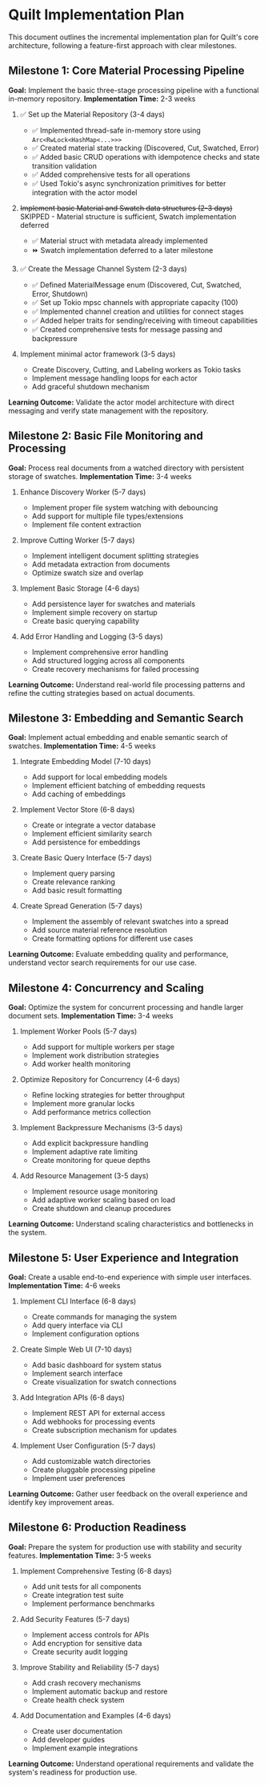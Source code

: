 # Quilt Implementation Plan

This document outlines the incremental implementation plan for Quilt's core architecture, following a feature-first approach with clear milestones.

## Milestone 1: Core Material Processing Pipeline

**Goal:** Implement the basic three-stage processing pipeline with a functional in-memory repository.
**Implementation Time:** 2-3 weeks

1. ✅ Set up the Material Repository (3-4 days)

   - ✅ Implemented thread-safe in-memory store using `Arc<RwLock<HashMap<...>>>`
   - ✅ Created material state tracking (Discovered, Cut, Swatched, Error)
   - ✅ Added basic CRUD operations with idempotence checks and state transition validation
   - ✅ Added comprehensive tests for all operations
   - ✅ Used Tokio's async synchronization primitives for better integration with the actor model

2. ~~Implement basic Material and Swatch data structures (2-3 days)~~ SKIPPED - Material structure is sufficient, Swatch implementation deferred

   - ✅ Material struct with metadata already implemented
   - ⏩ Swatch implementation deferred to a later milestone

3. ✅ Create the Message Channel System (2-3 days)

   - ✅ Defined MaterialMessage enum (Discovered, Cut, Swatched, Error, Shutdown)
   - ✅ Set up Tokio mpsc channels with appropriate capacity (100)
   - ✅ Implemented channel creation and utilities for connect stages
   - ✅ Added helper traits for sending/receiving with timeout capabilities
   - ✅ Created comprehensive tests for message passing and backpressure

4. Implement minimal actor framework (3-5 days)
   - Create Discovery, Cutting, and Labeling workers as Tokio tasks
   - Implement message handling loops for each actor
   - Add graceful shutdown mechanism

**Learning Outcome:** Validate the actor model architecture with direct messaging and verify state management with the repository.

## Milestone 2: Basic File Monitoring and Processing

**Goal:** Process real documents from a watched directory with persistent storage of swatches.
**Implementation Time:** 3-4 weeks

1. Enhance Discovery Worker (5-7 days)

   - Implement proper file system watching with debouncing
   - Add support for multiple file types/extensions
   - Implement file content extraction

2. Improve Cutting Worker (5-7 days)

   - Implement intelligent document splitting strategies
   - Add metadata extraction from documents
   - Optimize swatch size and overlap

3. Implement Basic Storage (4-6 days)

   - Add persistence layer for swatches and materials
   - Implement simple recovery on startup
   - Create basic querying capability

4. Add Error Handling and Logging (3-5 days)
   - Implement comprehensive error handling
   - Add structured logging across all components
   - Create recovery mechanisms for failed processing

**Learning Outcome:** Understand real-world file processing patterns and refine the cutting strategies based on actual documents.

## Milestone 3: Embedding and Semantic Search

**Goal:** Implement actual embedding and enable semantic search of swatches.
**Implementation Time:** 4-5 weeks

1. Integrate Embedding Model (7-10 days)

   - Add support for local embedding models
   - Implement efficient batching of embedding requests
   - Add caching of embeddings

2. Implement Vector Store (6-8 days)

   - Create or integrate a vector database
   - Implement efficient similarity search
   - Add persistence for embeddings

3. Create Basic Query Interface (5-7 days)

   - Implement query parsing
   - Create relevance ranking
   - Add basic result formatting

4. Create Spread Generation (5-7 days)
   - Implement the assembly of relevant swatches into a spread
   - Add source material reference resolution
   - Create formatting options for different use cases

**Learning Outcome:** Evaluate embedding quality and performance, understand vector search requirements for our use case.

## Milestone 4: Concurrency and Scaling

**Goal:** Optimize the system for concurrent processing and handle larger document sets.
**Implementation Time:** 3-4 weeks

1. Implement Worker Pools (5-7 days)

   - Add support for multiple workers per stage
   - Implement work distribution strategies
   - Add worker health monitoring

2. Optimize Repository for Concurrency (4-6 days)

   - Refine locking strategies for better throughput
   - Implement more granular locks
   - Add performance metrics collection

3. Implement Backpressure Mechanisms (3-5 days)

   - Add explicit backpressure handling
   - Implement adaptive rate limiting
   - Create monitoring for queue depths

4. Add Resource Management (3-5 days)
   - Implement resource usage monitoring
   - Add adaptive worker scaling based on load
   - Create shutdown and cleanup procedures

**Learning Outcome:** Understand scaling characteristics and bottlenecks in the system.

## Milestone 5: User Experience and Integration

**Goal:** Create a usable end-to-end experience with simple user interfaces.
**Implementation Time:** 4-6 weeks

1. Implement CLI Interface (6-8 days)

   - Create commands for managing the system
   - Add query interface via CLI
   - Implement configuration options

2. Create Simple Web UI (7-10 days)

   - Add basic dashboard for system status
   - Implement search interface
   - Create visualization for swatch connections

3. Add Integration APIs (6-8 days)

   - Implement REST API for external access
   - Add webhooks for processing events
   - Create subscription mechanism for updates

4. Implement User Configuration (5-7 days)
   - Add customizable watch directories
   - Create pluggable processing pipeline
   - Implement user preferences

**Learning Outcome:** Gather user feedback on the overall experience and identify key improvement areas.

## Milestone 6: Production Readiness

**Goal:** Prepare the system for production use with stability and security features.
**Implementation Time:** 3-5 weeks

1. Implement Comprehensive Testing (6-8 days)

   - Add unit tests for all components
   - Create integration test suite
   - Implement performance benchmarks

2. Add Security Features (5-7 days)

   - Implement access controls for APIs
   - Add encryption for sensitive data
   - Create security audit logging

3. Improve Stability and Reliability (5-7 days)

   - Add crash recovery mechanisms
   - Implement automatic backup and restore
   - Create health check system

4. Add Documentation and Examples (4-6 days)
   - Create user documentation
   - Add developer guides
   - Implement example integrations

**Learning Outcome:** Understand operational requirements and validate the system's readiness for production use.
